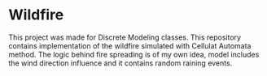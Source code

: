 # Wildfire

This project was made for Discrete Modeling classes. 
This repository contains implementation of the wildfire simulated with Cellulat Automata method. The logic behind fire spreading is of my own idea, model includes the wind direction influence and it contains random raining events.
